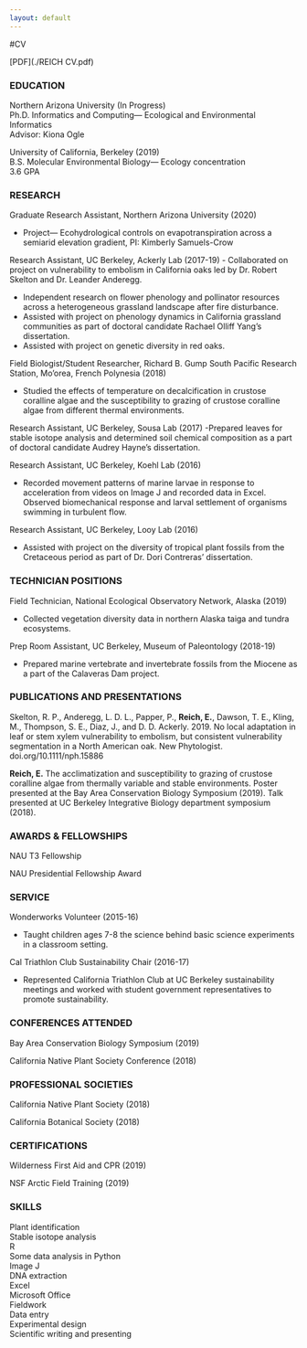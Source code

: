 ```yaml
---
layout: default
---
```


#CV

[PDF](./REICH CV.pdf)


### EDUCATION

Northern Arizona University (In Progress)   
Ph.D. Informatics and Computing— Ecological and Environmental Informatics  
Advisor: Kiona Ogle 

University of California, Berkeley (2019)   
B.S. Molecular Environmental Biology— Ecology concentration  
3.6 GPA


### RESEARCH
	
Graduate Research Assistant, Northern Arizona University (2020)
- Project— Ecohydrological controls on evapotranspiration across a semiarid elevation gradient, PI: Kimberly Samuels-Crow

Research Assistant, UC Berkeley, Ackerly Lab (2017-19)
- Collaborated on project on vulnerability to embolism in California oaks led by Dr. Robert Skelton and Dr. Leander Anderegg.
- Independent research on flower phenology and pollinator resources across a heterogeneous grassland landscape after fire disturbance.
- Assisted with project on phenology dynamics in California grassland communities as part of doctoral candidate Rachael Olliff Yang’s dissertation.
- Assisted with project on genetic diversity in red oaks. 

Field Biologist/Student Researcher, Richard B. Gump South Pacific Research Station, Mo’orea, French Polynesia (2018)
- Studied the effects of temperature on decalcification in crustose coralline algae and the susceptibility to grazing of crustose coralline algae from different thermal environments.

Research Assistant, UC Berkeley, Sousa Lab (2017)
-Prepared leaves for stable isotope analysis and determined soil chemical composition as a part of doctoral candidate Audrey Hayne’s dissertation.

Research Assistant, UC Berkeley, Koehl Lab (2016)
- Recorded movement patterns of marine larvae in response to acceleration from videos on Image J and recorded data in Excel. Observed biomechanical response and larval  settlement of organisms swimming in turbulent flow.

Research Assistant, UC Berkeley, Looy Lab (2016)
- Assisted with project on the diversity of tropical plant fossils from the Cretaceous period as part of Dr. Dori Contreras’ dissertation.


### TECHNICIAN POSITIONS

Field Technician, National Ecological Observatory Network, Alaska (2019)
- Collected vegetation diversity data in northern Alaska taiga and tundra ecosystems.

Prep Room Assistant, UC Berkeley, Museum of Paleontology (2018-19)
- Prepared marine vertebrate and invertebrate fossils from the Miocene as a part of the Calaveras Dam project.

### PUBLICATIONS AND PRESENTATIONS

Skelton, R. P., Anderegg, L. D. L., Papper, P., **Reich, E.**, Dawson, T. E., Kling, M., Thompson, S. E., Diaz, J., and D. D. Ackerly. 2019. No local adaptation in leaf or stem xylem vulnerability to embolism, but consistent vulnerability segmentation in a North American oak. New Phytologist. doi.org/10.1111/nph.15886

**Reich, E.** The acclimatization and susceptibility to grazing of crustose coralline algae from thermally variable and stable environments. Poster presented at the Bay Area Conservation Biology Symposium (2019). Talk presented at UC Berkeley Integrative Biology department symposium (2018).


### AWARDS & FELLOWSHIPS

NAU T3 Fellowship

NAU Presidential Fellowship Award


### SERVICE

Wonderworks Volunteer (2015-16)
- Taught children ages 7-8 the science behind basic science experiments in a classroom setting.

Cal Triathlon Club Sustainability Chair (2016-17)
- Represented California Triathlon Club at UC Berkeley sustainability meetings and worked with student government representatives to promote sustainability.


### CONFERENCES ATTENDED

Bay Area Conservation Biology Symposium (2019)

California Native Plant Society Conference (2018)


### PROFESSIONAL SOCIETIES

California Native Plant Society (2018)  

California Botanical Society (2018)  


### CERTIFICATIONS

Wilderness First Aid and CPR (2019)  

NSF Arctic Field Training (2019)  


### SKILLS

Plant identification  
Stable isotope analysis  
R  
Some data analysis in Python   
Image J  
DNA extraction  
Excel  
Microsoft Office  
Fieldwork  
Data entry  
Experimental design  
Scientific writing and presenting  
